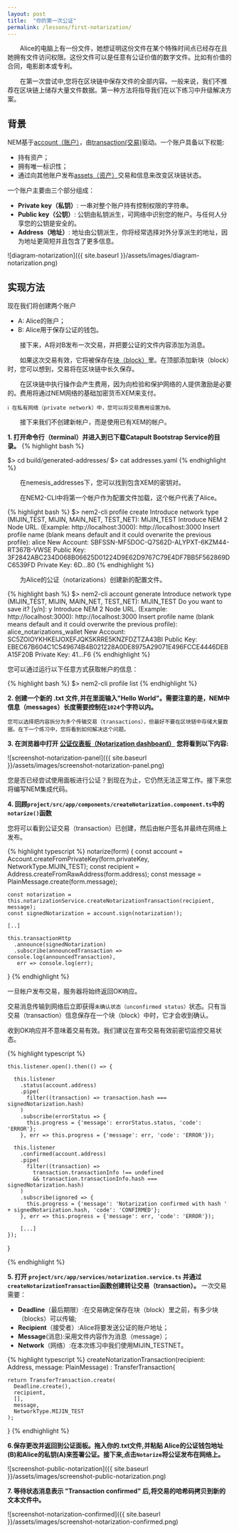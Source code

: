 ```yaml
---
layout: post
title:  "你的第一次公证"
permalink: /lessons/first-notarization/
---
```


  Alice的电脑上有一份文件，她想证明这份文件在某个特殊时间点已经存在且她拥有文件访问权限。这份文件可以是任意有公证价值的数字文件。比如有价值的合同，电影剧本或专利。

  在第一次尝试中,您将在区块链中保存文件的全部内容。一般来说，我们不推荐在区块链上储存大量文件数据。第一种方法将指导我们在以下练习中升级解决方案。

## 背景

NEM基于[account（账户）](https://nemtech.github.io/concepts/account.html)，由[transaction(交易)](https://nemtech.github.io/concepts/transaction.html)驱动。一个账户具备以下权能:
  * 持有资产；
  * 拥有唯一标识性；
  * 通过向其他账户发布[assets（资产）](https://nemtech.github.io/concepts/mosaic.html)交易和信息来改变区块链状态。

一个账户主要由三个部分组成：

  * **Private key（私钥）**: 一串对整个账户持有控制权限的字符串。
  * **Public key（公钥）**: 公钥由私钥派生，可网络中识别您的帐户。与任何人分享您的公钥是安全的。
  * **Address（地址）**: 地址由公钥派生，你将经常选择对外分享派生的地址，因为地址更简短并且包含了更多信息。

![diagram-notarization]({{ site.baseurl }}/assets/images/diagram-notarization.png)

## 实现方法

现在我们将创建两个账户

* A: Alice的账户；
* B: Alice用于保存公证的钱包。

  接下来，A将对B发布一次交易，并把要公证的文件内容添加为消息。

  如果这次交易有效，它将被保存在[块（block）](https://nemtech.github.io/concepts/block.html)里。在顶部添加新块（block）时，您可以想到，交易将在区块链中长久保存。

  在区块链中执行操作会产生费用，因为向检验和保护网络的人提供激励是必要的。费用将通过NEM网络的基础加密货币XEM来支付。

    ℹ️ 在私有网络（private network）中，您可以将交易费用设置为0。

  接下来我们不创建新帐户，而是使用已有XEM的帐户。

<strong class='tit'>1\. 打开命令行（terminal）并进入到已下载Catapult Bootstrap Service的目录。</strong>
{% highlight bash %}

$> cd  build/generated-addresses/
$> cat addresses.yaml
{% endhighlight %}

  在nemesis_addresses下，您可以找到包含XEM的密钥对。

  在NEM2-CLI中将第一个帐户作为配置文件加载，这个帐户代表了Alice。

  {% highlight bash %}
  $> nem2-cli profile create
  Introduce network type (MIJIN_TEST, MIJIN, MAIN_NET, TEST_NET): MIJIN_TEST
  Introduce NEM 2 Node URL. (Example: http://localhost:3000): http://localhost:3000
  Insert profile name (blank means default and it could overwrite the previous profile): alice
  New Account:    SBFSSN-MF5DOC-Q7S62D-ALYPXT-6KZM44-RT367B-VWSE
  Public Key:     3F2842ABC234D068B06625D01224D9E62D9767C79E4DF7BB5F562869DC6539FD
  Private Key:    6D...80
  {% endhighlight %}

  为Alice的公证（notarizations）创建新的配置文件。

  {% highlight bash %}
  $> nem2-cli account generate
  Introduce network type (MIJIN_TEST, MIJIN, MAIN_NET, TEST_NET): MIJIN_TEST
  Do you want to save it? [y/n]: y
  Introduce NEM 2 Node URL. (Example: http://localhost:3000): http://localhost:3000
  Insert profile name (blank means default and it could overwrite the previous profile): alice_notarizations_wallet
  New Account:    SC5ZOIOYKHKEIJOXEFJQK5KRRE5KNZFDZTZA43BI
  Public Key:     EBEC67B604C1C549674B4B021228A0DE8975A29071E496FCCE4446DEBA15F20B
  Private Key:    41...F6
  {% endhighlight %}


您可以通过运行以下任意方式获取帐户的信息：

  {% highlight bash %}
  $> nem2-cli profile list
  {% endhighlight %}

<strong class='tit'>2\. 创建一个新的 .txt 文件,并在里面输入"Hello World"。需要注意的是，NEM中信息（messages）长度需要控制在``1024``个字符以内。</strong>

    您可以选择把内容拆分为多个传输交易（transactions），但最好不要在区块链中存储大量数据。在下一个练习中，您将看到如何解决这个问题。

<strong class='tit'>3\. 在浏览器中打开 [公证仪表板（Notarization dashboard）](http://localhost:4200/) 您将看到以下内容:</strong>

![screenshot-notarization-panel]({{ site.baseurl }}/assets/images/screenshot-notarization-panel.png)

您是否已经尝试使用面板进行公证？到现在为止，它仍然无法正常工作。接下来您将编写NEM集成代码。

<strong class='tit'>4\. 回顾``project/src/app/components/createNotarization.component.ts``中的 `notarize()`函数</strong>

您将可以看到公证交易（transaction）已创建，然后由帐户签名并最终在网络上发布。

{% highlight typescript %}
  notarize(form) {
    const account = Account.createFromPrivateKey(form.privateKey, NetworkType.MIJIN_TEST);
    const recipient = Address.createFromRawAddress(form.address);
    const message = PlainMessage.create(form.message);

    const notarization = this.notarizationService.createNotarizationTransaction(recipient, message);
    const signedNotarization = account.sign(notarization!);

    [..]

    this.transactionHttp
      .announce(signedNotarization)
      .subscribe(announcedTransaction => console.log(announcedTransaction),
       err => console.log(err);
  }
{% endhighlight %}


一旦帐户发布交易，服务器将始终返回OK响应。

交易消息传输到网络后立即获得``未确认状态（unconfirmed status）``状态。只有当交易（transaction）信息保存在一个块（block）中时，它才会收到确认。

收到OK响应并不意味着交易有效。我们建议在宣布交易有效前密切监控交易状态。

{% highlight typescript %}

    this.listener.open().then(() => {

      this.listener
        .status(account.address)
        .pipe(
          filter((transaction) => transaction.hash === signedNotarization.hash)
        )
        .subscribe(errorStatus => {
          this.progress = {'message': errorStatus.status, 'code': 'ERROR'};
        }, err => this.progress = {'message': err, 'code': 'ERROR'});

      this.listener
        .confirmed(account.address)
        .pipe(
          filter((transaction) =>
            transaction.transactionInfo !== undefined
            && transaction.transactionInfo.hash === signedNotarization.hash)
        )
        .subscribe(ignored => {
          this.progress = {'message': 'Notarization confirmed with hash ' + signedNotarization.hash, 'code': 'CONFIRMED'};
        }, err => this.progress = {'message': err, 'code': 'ERROR'});

        [...]
    });
  }

{% endhighlight %}


<strong class='tit'>5\. 打开 ``project/src/app/services/notarization.service.ts`` 并通过``createNotarizationTransaction``函数创建转让交易（transaction）。</strong>
一次交易需要：

  * **Deadline**（最后期限）:在交易确定保存在块（block）里之前，有多少块（blocks）可以传输;
  * **Recipient**（接受者）:Alice将要发送公证的账户地址；
  * **Message**(消息):采用文件内容作为消息（message）；
  * **Network**（网络）:在本次练习中我们使用MIJIN_TESTNET。

{% highlight typescript %}
  createNotarizationTransaction(recipient: Address, message: PlainMessage) : TransferTransaction{

    return TransferTransaction.create(
      Deadline.create(),
      recipient,
      [],
      message,
      NetworkType.MIJIN_TEST
    );
  }
{% endhighlight %}


<strong class='tit'>6\.保存更改并返回到公证面板。拖入你的.txt文件,并粘贴 Alice的公证钱包地址(B)和Alice的私钥(A)来签署公证。接下来,点击``Notarize``将公证发布在网络上。</strong>

![screenshot-public-notarization]({{ site.baseurl }}/assets/images/screenshot-public-notarization.png)

<strong class='tit'>7\. 等待状态消息表示 **"Transaction confirmed"** 后,将交易的哈希码拷贝到新的文本文件中。</strong>

![screenshot-notarization-confirmed]({{ site.baseurl }}/assets/images/screenshot-notarization-confirmed.png)
